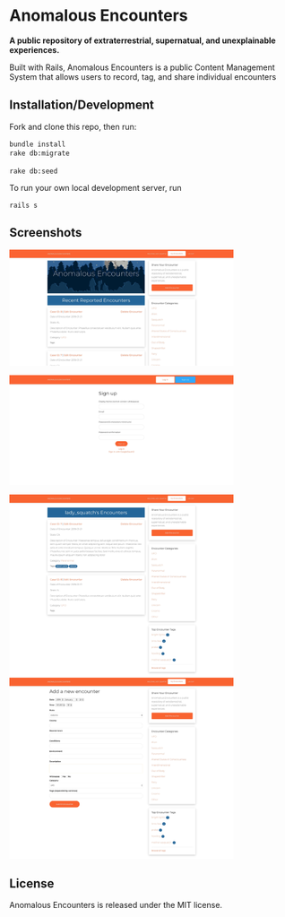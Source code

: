 # Anomalous Encounters

**A public repository of extraterrestrial, supernatual, and unexplainable experiences.**

Built with Rails, Anomalous Encounters is a public Content Management System that allows users to record, tag, and share individual encounters

## Installation/Development
Fork and clone this repo, then run:
```
bundle install
rake db:migrate

rake db:seed
```

To run your own local development server, run

```
rails s
```

## Screenshots

<span><img class="d-inline-block" src="app/assets/images/index.jpg" alt="root-path" width="400"/></span>

<span><img class="d-inline-block" src="app/assets/images/sign-up.jpg" alt="sign-up.html.erb" width="400"/></span>



<div style="display: inline-block">
  <img src="app/assets/images/user-index.jpg" alt="user-index.html.erb" width="400"/>
</div>
<div style="display: inline-block">
  <img src="app/assets/images/create.jpg" alt="create.html.erb" width="400"/>
</div>








## License
Anomalous Encounters is released under the MIT license.
